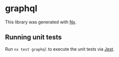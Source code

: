 # graphql

This library was generated with [Nx](https://nx.dev).





## Running unit tests

Run `nx test graphql` to execute the unit tests via [Jest](https://jestjs.io).


